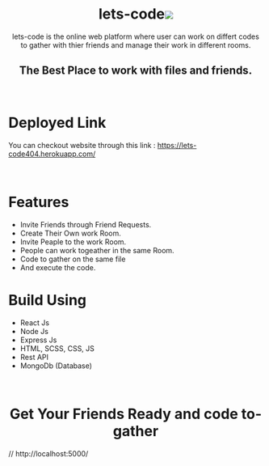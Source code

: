 <h1 align="center">lets-code<img src="./public/one.ico"/></h1>
<p align="center">
lets-code is the online web platform where user can work on differt codes to gather with thier friends and manage their work in different rooms.
<h2 align="center">The Best Place to work with files and friends.</h2>
</p>
<br/>

# Deployed Link
<p>You can checkout website through this link : <a href="https://lets-code404.herokuapp.com/">https://lets-code404.herokuapp.com/</a>
</p>
<br/>

# Features
- Invite Friends through Friend Requests.
- Create Their Own work Room.
- Invite Peaple to the work Room.
- People can work togeather in the same Room.
- Code to gather on the same file
- And execute the code.

# Build Using
- React Js
- Node Js
- Express Js
- HTML, SCSS, CSS, JS
- Rest API
- MongoDb (Database)

<br/>


<h1 align="center">Get Your Friends Ready and code to-gather</h1>

// http://localhost:5000/
